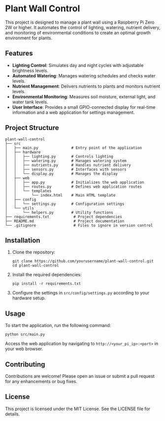 # Plant Wall Control

This project is designed to manage a plant wall using a Raspberry Pi Zero 2W or higher. It automates the control of lighting, watering, nutrient delivery, and monitoring of environmental conditions to create an optimal growth environment for plants.

## Features

- **Lighting Control**: Simulates day and night cycles with adjustable brightness levels.
- **Automated Watering**: Manages watering schedules and checks water levels.
- **Nutrient Management**: Delivers nutrients to plants and monitors nutrient levels.
- **Environmental Monitoring**: Measures soil moisture, external light, and water tank levels.
- **User Interface**: Provides a small GPIO-connected display for real-time information and a web application for settings management.

## Project Structure

```
plant-wall-control
├── src
│   ├── main.py               # Entry point of the application
│   ├── hardware
│   │   ├── lighting.py       # Controls lighting
│   │   ├── watering.py       # Manages watering system
│   │   ├── nutrients.py      # Handles nutrient delivery
│   │   ├── sensors.py        # Interfaces with sensors
│   │   └── display.py        # Manages the display
│   ├── web
│   │   ├── app.py            # Initializes the web application
│   │   ├── routes.py         # Defines web application routes
│   │   └── templates
│   │       └── index.html    # Main HTML template
│   ├── config
│   │   └── settings.py       # Configuration settings
│   └── utils
│       └── helpers.py        # Utility functions
├── requirements.txt           # Project dependencies
├── README.md                  # Project documentation
└── .gitignore                 # Files to ignore in version control
```

## Installation

1. Clone the repository:
   ```
   git clone https://github.com/yourusername/plant-wall-control.git
   cd plant-wall-control
   ```

2. Install the required dependencies:
   ```
   pip install -r requirements.txt
   ```

3. Configure the settings in `src/config/settings.py` according to your hardware setup.

## Usage

To start the application, run the following command:
```
python src/main.py
```

Access the web application by navigating to `http://<your_pi_ip>:<port>` in your web browser.

## Contributing

Contributions are welcome! Please open an issue or submit a pull request for any enhancements or bug fixes.

## License

This project is licensed under the MIT License. See the LICENSE file for details.